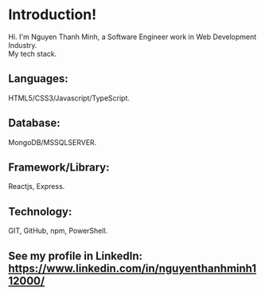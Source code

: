 # Introduction!

Hi. I'm Nguyen Thanh Minh, a Software Engineer work in Web Development Industry.\
My tech stack.

## Languages:

HTML5/CSS3/Javascript/TypeScript.

## Database:
MongoDB/MSSQLSERVER.

## Framework/Library:

Reactjs, Express.

## Technology:

GIT, GitHub, npm, PowerShell.

## See my profile in LinkedIn: https://www.linkedin.com/in/nguyenthanhminh112000/

